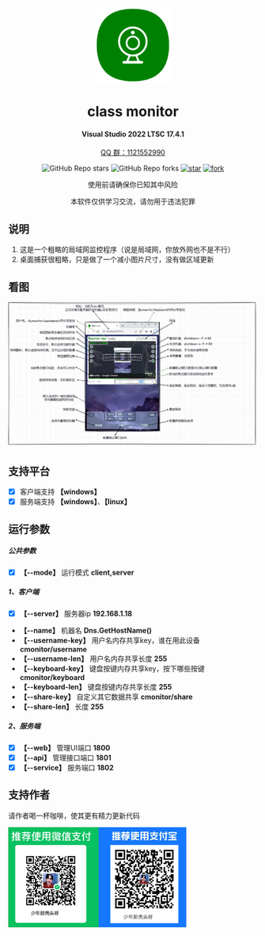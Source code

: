 
<!--
 * @Author: snltty
 * @Date: 2021-08-22 14:09:03
 * @LastEditors: snltty
 * @LastEditTime: 2022-11-21 16:36:26
 * @version: v1.0.0
 * @Descripttion: 功能说明
 * @FilePath: \client.service.ui.webd:\desktop\cminitor\README.md
-->
<div align="center">
<p><img src="./readme/logo.png" height="150"></p> 

# class monitor
#### Visual Studio 2022 LTSC 17.4.1
<a href="https://jq.qq.com/?_wv=1027&k=ucoIVfz4" target="_blank">QQ 群：1121552990</a>

![GitHub Repo stars](https://img.shields.io/github/stars/snltty/cminitor?style=social)
![GitHub Repo forks](https://img.shields.io/github/forks/snltty/cminitor?style=social)
[![star](https://gitee.com/snltty/cmonitor/badge/star.svg?theme=dark)](https://gitee.com/snltty/cminitor/stargazers)
[![fork](https://gitee.com/snltty/cmonitor/badge/fork.svg?theme=dark)](https://gitee.com/snltty/cminitor/members)

使用前请确保你已知其中风险

本软件仅供学习交流，请勿用于违法犯罪

</div>

## 说明
1. 这是一个粗略的局域网监控程序（说是局域网，你放外网也不是不行）
2. 桌面捕获很粗略，只是做了一个减小图片尺寸，没有做区域更新

## 看图
<p><img src="./readme/cmonitor.jpg"></p> 


## 支持平台
- [x] 客户端支持 **【windows】**
- [x] 服务端支持 **【windows】**、**【linux】**

## 运行参数

##### 公共参数
- [x] **【--mode】** 运行模式 **client,server**

##### 1、客户端
- [x] **【--server】** 服务器ip  **192.168.1.18**
- **【--name】** 机器名 **Dns.GetHostName()**
- **【--username-key】** 用户名内存共享key，谁在用此设备 **cmonitor/username**
- **【--username-len】** 用户名内存共享长度 **255**
- **【--keyboard-key】** 键盘按键内存共享key，按下哪些按键 **cmonitor/keyboard**
- **【--keyboard-len】** 键盘按键内存共享长度 **255**
- **【--share-key】** 自定义其它数据共享 **cmonitor/share**
- **【--share-len】** 长度 **255**

##### 2、服务端
- [x] **【--web】** 管理UI端口 **1800**
- [x] **【--api】** 管理接口端口 **1801**
- [x] **【--service】** 服务端口 **1802**

## 支持作者
请作者喝一杯咖啡，使其更有精力更新代码
<p><img src="./readme/qr.jpg" width="360"></p> 
